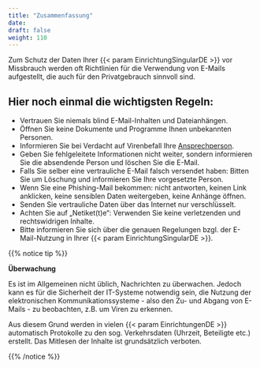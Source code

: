 ```yaml
---
title: "Zusammenfassung"
date: 
draft: false
weight: 110
---
```


Zum Schutz der Daten Ihrer  {{< param EinrichtungSingularDE >}} vor Missbrauch werden oft Richtlinien für die Verwendung von E-Mails aufgestellt, die auch für den Privatgebrauch sinnvoll sind.

## Hier noch einmal die wichtigsten Regeln:

- Vertrauen Sie niemals blind E-Mail-Inhalten und Dateianhängen.
- Öffnen Sie keine Dokumente und Programme Ihnen unbekannten Personen.
- Informieren Sie bei Verdacht auf Virenbefall Ihre [Ansprechperson](https://bits-training.de/bits/allgemeines/ansprechpartner/index.htm).
- Geben Sie fehlgeleitete Informationen nicht weiter, sondern informieren Sie die absendende Person und löschen Sie die E-Mail.
- Falls Sie selber eine vertrauliche E-Mail falsch versendet haben: Bitten Sie um Löschung und informieren Sie Ihre vorgesetzte Person.
- Wenn Sie eine Phishing-Mail bekommen: nicht antworten, keinen Link anklicken, keine sensiblen Daten weitergeben, keine Anhänge öffnen.
- Senden Sie vertrauliche Daten über das Internet nur verschlüsselt.
- Achten Sie auf „Netiket(t)e“: Verwenden Sie keine verletzenden und rechtswidrigen Inhalte.
- Bitte informieren Sie sich über die genauen Regelungen bzgl. der E-Mail-Nutzung in Ihrer {{< param EinrichtungSingularDE >}}.

{{% notice tip %}}

**Überwachung**

Es ist im Allgemeinen nicht üblich, Nachrichten zu überwachen. Jedoch kann es für die Sicherheit der IT-Systeme notwendig sein, die Nutzung der elektronischen Kommunikationssysteme - also den Zu- und Abgang von E-Mails - zu beobachten, z.B. um Viren zu erkennen.

Aus diesem Grund werden in vielen {{< param EinrichtungenDE >}} automatisch Protokolle zu den sog. Verkehrsdaten (Uhrzeit, Beteiligte etc.) erstellt. Das Mitlesen der Inhalte ist grundsätzlich verboten.

{{% /notice %}}